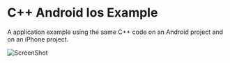 C++ Android Ios Example
====================

A application example using the same C++ code on an Android project and on an iPhone project.

![ScreenShot](https://raw.github.com/ademar111190/CppAndroidIosExample/master/res/img.png)
